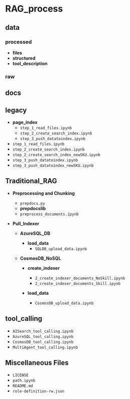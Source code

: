 # RAG_process 
  
## data  
  
### processed  
  
- **files**  
- **structured** 
- **tool_description**
  
### raw  
  
## docs  
  
## legacy  
- **page_index**  
  - `step_1_read_files.ipynb`  
  - `step_2_create_search_index.ipynb`  
  - `step_3_push_datatoindex.ipynb`  
- `step_1_read_files.ipynb`  
- `step_2_create_search_index.ipynb`  
- `step_2_create_search_index_newSKU.ipynb`  
- `step_3_push_datatoindex.ipynb`  
- `step_3_push_datatoindex_newSKU.ipynb`  
  
## Traditional_RAG  
- **Preprocessing and Chunking**  
  - `prepdocs.py`  
  - **prepdocslib**  
  - `preprocess_documents.ipynb`  
  
- **Pull_Indexer**  
  
  - **AzureSQL_DB**  
    - **load_data**  
      - `SQLDB_upload_data.ipynb`  
  
  - **CosmosDB_NoSQL**  
    - **create_indexer**  
      - `2_create_indexer_documents_NoSkill.ipynb`  
      - `2_create_indexer_documents_Skill.ipynb`  
  
    - **load_data**  
      - `CosmosDB_upload_data.ipynb`  
  
## tool_calling  
  
- `AISearch_tool_calling.ipynb`  
- `AzureSQL_tool_calling.ipynb`  
- `CosmosDB_tool_calling.ipynb`  
- `MultiAgent_tool_calling.ipynb`  
  
## Miscellaneous Files  
  
- `LICENSE`  
- `path.ipynb`  
- `README.md`  
- `role-definition-rw.json`  
